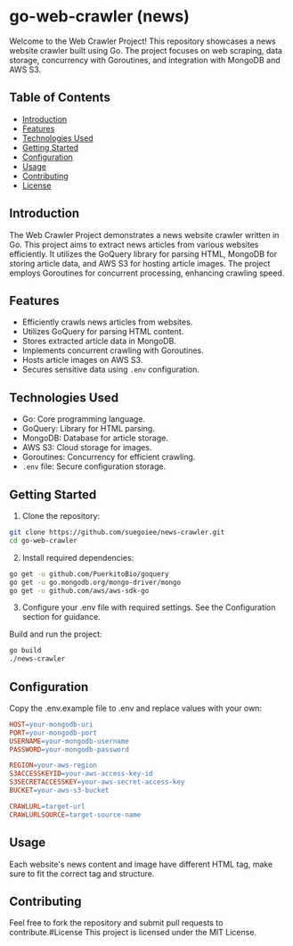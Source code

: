 # go-web-crawler (news)

Welcome to the Web Crawler Project! This repository showcases a news website crawler built using Go. The project focuses on web scraping, data storage, concurrency with Goroutines, and integration with MongoDB and AWS S3.

## Table of Contents

- [Introduction](#introduction)
- [Features](#features)
- [Technologies Used](#technologies-used)
- [Getting Started](#getting-started)
- [Configuration](#configuration)
- [Usage](#usage)
- [Contributing](#contributing)
- [License](#license)

## Introduction

The Web Crawler Project demonstrates a news website crawler written in Go. This project aims to extract news articles from various websites efficiently. It utilizes the GoQuery library for parsing HTML, MongoDB for storing article data, and AWS S3 for hosting article images. The project employs Goroutines for concurrent processing, enhancing crawling speed.

## Features

- Efficiently crawls news articles from websites.
- Utilizes GoQuery for parsing HTML content.
- Stores extracted article data in MongoDB.
- Implements concurrent crawling with Goroutines.
- Hosts article images on AWS S3.
- Secures sensitive data using `.env` configuration.

## Technologies Used

- Go: Core programming language.
- GoQuery: Library for HTML parsing.
- MongoDB: Database for article storage.
- AWS S3: Cloud storage for images.
- Goroutines: Concurrency for efficient crawling.
- `.env` file: Secure configuration storage.

## Getting Started

1. Clone the repository:

```bash
git clone https://github.com/suegoiee/news-crawler.git
cd go-web-crawler
```
   
2. Install required dependencies:

  ```bash
  go get -u github.com/PuerkitoBio/goquery
  go get -u go.mongodb.org/mongo-driver/mongo
  go get -u github.com/aws/aws-sdk-go
  ```
3. Configure your .env file with required settings. See the Configuration section for guidance.

Build and run the project:

  ```bash
  go build
  ./news-crawler
  ```
## Configuration

Copy the .env.example file to .env and replace values with your own:

```makefile
HOST=your-mongodb-uri
PORT=your-mongodb-port
USERNAME=your-mongodb-username
PASSWORD=your-mongodb-password

REGION=your-aws-region
S3ACCESSKEYID=your-aws-access-key-id
S3SECRETACCESSKEY=your-aws-secret-access-key
BUCKET=your-aws-s3-bucket

CRAWLURL=target-url
CRAWLURLSOURCE=target-source-name
```

## Usage

Each website's news content and image have different HTML tag, make sure to fit the correct tag and structure.

## Contributing

Feel free to fork the repository and submit pull requests to contribute.#License
This project is licensed under the MIT License.
